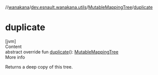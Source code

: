 //[wanakana](../../index.md)/[dev.esnault.wanakana.utils](../index.md)/[MutableMappingTree](index.md)/[duplicate](duplicate.md)



# duplicate  
[jvm]  
Content  
abstract override fun [duplicate](duplicate.md)(): [MutableMappingTree](index.md)  
More info  


Returns a deep copy of this tree.

  



